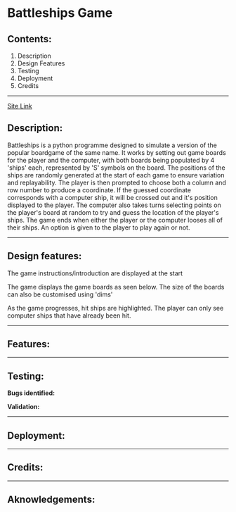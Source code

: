 # Battleships Game
## Contents:
1. Description
2. Design Features
3. Testing
4. Deployment
5. Credits

--------------

[Site Link](https:)

## Description:

Battleships is a python programme designed to simulate a version of the popular boardgame of the same name. It works by setting out game boards for the player and the computer, with both boards being populated by 4 'ships' each, represented by 'S' symbols on the board. The positions of the ships are randomly generated at the start of each game to ensure variation and replayability. The player is then prompted to choose both a column and row number to produce a coordinate. If the guessed coordinate corresponds with a computer ship, it will be crossed out and it's position displayed to the player. The computer also takes turns selecting points on the player's board at random to try and guess the location of the player's ships. The game ends when either the player or the computer looses all of their ships. An option is given to the player to play again or not. 

--------------

## Design features: 

The game instructions/introduction are displayed at the start


The game displays the game boards as seen below. The size of the boards can also be customised using 'dims' 


As the game progresses, hit ships are highlighted. The player can only see computer ships that have already been hit.





--------------
## Features:


--------------
## Testing:

**Bugs identified:**

**Validation:**



--------------
## Deployment:


--------------
## Credits:


--------------
## Aknowledgements:
